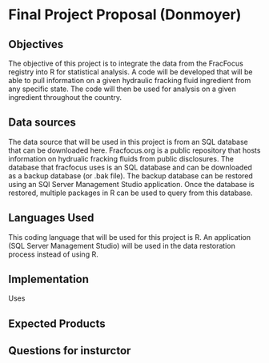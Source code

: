 # Final Project Proposal (Donmoyer)

## Objectives
The objective of this project is to integrate the data from the FracFocus registry into R for statistical analysis. A code will be developed that will be able to pull information on a given hydraulic fracking fluid ingredient from any specific state. The code will then be used for analysis on a given ingredient throughout the country.

## Data sources
The data source that will be used in this project is from an SQL database that can be downloaded here. Fracfocus.org is a public repository that hosts information on hydrualic fracking fluids from public disclosures. The database that fracfocus uses is an SQL database and can be downloaded as a backup database (or .bak file). The backup database can be restored using an SQl Server Management Studio application. Once the database is restored, multiple packages in R can be used to query from this database.

## Languages Used
This coding language that will be used for this project is R. An application (SQL Server Management Studio) will be used in the data restoration process instead of using R.

## Implementation
Uses

## Expected Products

## Questions for insturctor


